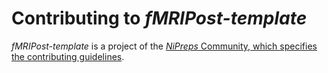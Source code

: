 # Contributing to *fMRIPost-template*

*fMRIPost-template* is a project of the
[*NiPreps* Community, which specifies the contributing guidelines](https://www.nipreps.org/community/CONTRIBUTING/).
